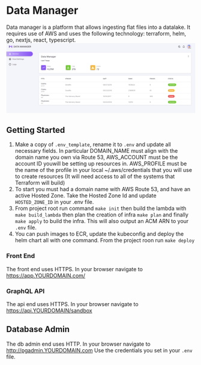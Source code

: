 # Data Manager
Data manager is a platform that allows ingesting flat files into a datalake. It requires use of AWS and uses the following technology: terraform, helm, go, nextjs, react, typescript.
<img width="1728" alt="Data Manager Demo" src="docs/images/demo.png">

## Getting Started
1. Make a copy of ``.env_template``, rename it to ``.env`` and update all necessary fields. In particular DOMAIN_NAME must align with the domain name you own via Route 53, AWS_ACCOUNT must be the account ID youwill be setting up resources in. AWS_PROFILE must be the name of the profile in your local ~/.aws/credentials that you will use to create resources (It will need access to all of the systems that Terraform will build)
2. To start you must had a domain name with AWS Route 53, and have an active Hosted Zone.
Take the Hosted Zone Id and update ``HOSTED_ZONE_ID`` in your .env file.
3. From project root run command ``make init`` then build the lambda with ``make build_lambda`` then plan the creation of infra  ``make plan`` and finally ``make apply`` to build the infra. This will also output an ACM ARN to your ``.env`` file.
4. You can push images to ECR, update the kubeconfig and deploy the helm chart all with one command.
   From the project roon run ``make deploy``

### Front End
The front end uses HTTPS. In your browser navigate to https://app.YOURDOMAIN.com/

### GraphQL API
The api end uses HTTPS. In your browser navigate to https://api.YOURDOMAIN/sandbox

## Database Admin
The db admin end uses HTTP. In your browser navigate to http://pgadmin.YOURDOMAIN.com
Use the credentials you set in your ``.env`` file.
